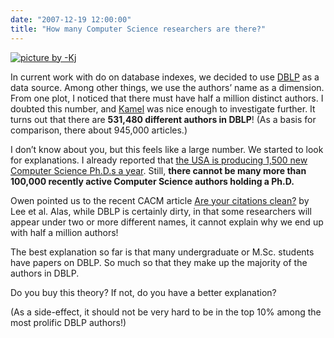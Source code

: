 ```yaml
---
date: "2007-12-19 12:00:00"
title: "How many Computer Science researchers are there?"
---
```



<a href="http://www.flickr.com/photo_zoom.gne?id=42284247&#038;size=s"><img decoding="async" src="http://farm1.static.flickr.com/32/42284247_ee7f824d61_m.jpg" alt="picture by -Kj" /></a>

In current work with do on database indexes, we decided to use [DBLP](https://en.wikipedia.org/wiki/DBLP) as a data source. Among other things, we use the authors&rsquo; name as a dimension. From one plot, I noticed that there must have half a million distinct authors. I doubted this number, and [Kamel](http://eric.univ-lyon2.fr/~kaouiche/) was nice enough to investigate further. It turns out that there are __531,480 different authors in DBLP__! (As a basis for comparison, there about 945,000 articles.)

I don&rsquo;t know about you, but this feels like a large number. We started to look for explanations. I already reported that [the USA is producing 1,500 new Computer Science Ph.D.s a year](/lemire/blog/2007/12/02/more-cs-phds-than-ever-what-about-research-jobs/). Still, __there cannot be many more than 100,000 recently active Computer Science authors holding a Ph.D.__

Owen pointed us to the recent CACM article [Are your citations clean?](http://portal.acm.org/citation.cfm?id=1323688.1323690&#038;coll=&#038;dl=ACM&#038;idx=J79&#038;part=magazine&#038;WantType=Magazines&#038;title=Communications%20of%20the%20ACM&#038;CFID=15151515&#038;CFTOKEN=6184618) by Lee et al. Alas, while DBLP is certainly dirty, in that some researchers will appear under two or more different names, it cannot explain why we end up with half a million authors!

The best explanation so far is that many undergraduate or M.Sc. students have papers on DBLP. So much so that they make up the majority of the authors in DBLP.

Do you buy this theory? If not, do you have a better explanation?

(As a side-effect, it should not be very hard to be in the top 10% among the most prolific DBLP authors!)

